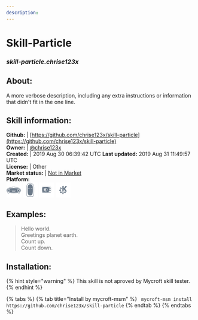 ```yaml
---
description: 
---
```


# Skill-Particle  
### _skill-particle.chrise123x_  
## About:  
A more verbose description, including any extra instructions or
information that didn't fit in the one line.

## Skill information:  
**Github:** | [https://github.com/chrise123x/skill-particle](https://github.com/chrise123x/skill-particle)  
**Owner:** | [@chrise123x](https://github.com/chrise123x)  
**Created:** | 2019 Aug 30 06:39:42 UTC  **Last updated:** 2019 Aug 31 11:49:57 UTC  
**License:** | Other  
**Market status:** | [Not in Market](https://market.mycroft.ai/skill/)  
**Platform:**  
 ![Mark I](../.gitbook/assets/mark-1-icon.png)  ![Mark II](../.gitbook/assets/mark-2-icon.png)  ![Picroft](../.gitbook/assets/picroft-icon.png)  ![plasmoid](../.gitbook/assets/kde.png)   
## Examples:  
> Hello world.  
> Greetings planet earth.  
> Count up.  
> Count down.  
  
## Installation:  
{% hint style="warning" %}
This skill is not aproved by Mycroft skill tester.
{% endhint %}
    
{% tabs %}
{% tab title="Install by mycroft-msm" %}
``` mycroft-msm install https://github.com/chrise123x/skill-particle```
{% endtab %}
  {% endtabs %}
  
